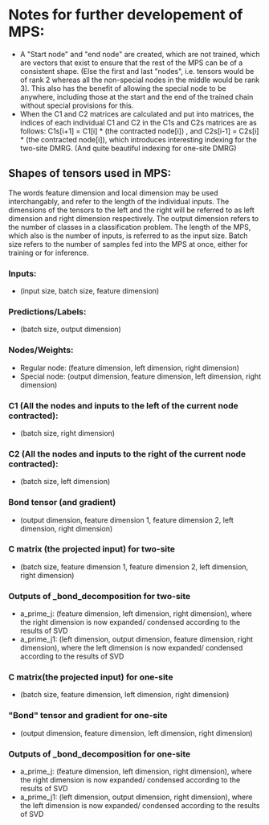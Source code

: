 # Notes for further developement of MPS:
* A "Start node" and "end node" are created, which are not trained, which are vectors that exist to ensure that the rest of the MPS can be of a consistent shape. (Else the first and last "nodes", i.e. tensors would be of rank 2 whereas all the non-special nodes in the middle would be rank 3). This also has the benefit of allowing the special node to be anywhere, including those at the start and the end of the trained chain without special provisions for this.
* When the C1 and C2 matrices are calculated and put into matrices, the indices of each individual C1 and C2 in the C1s and C2s matrices are as follows: C1s\[i+1\] = C1\[i\] * (the contracted node\[i\]) , and C2s\[i-1\] = C2s\[i\] * (the contracted node\[i\]), which introduces interesting indexing for the two-site DMRG. (And quite beautiful indexing for one-site DMRG)

## Shapes of tensors used in MPS:
The words feature dimension and local dimension may be used interchangably, and refer to the length of the individual inputs. The dimensions of the tensors to the left and the right will be referred to as left dimension and right dimension respectively. The output dimension refers to the number of classes in a classification problem. The length of the MPS, which also is the number of inputs, is referred to as the input size. Batch size refers to the number of samples fed into the MPS at once, either for training or for inference.

### Inputs:
* (input size, batch size, feature dimension)

### Predictions/Labels:
* (batch size, output dimension)

### Nodes/Weights:
* Regular node: (feature dimension, left dimension, right dimension)
* Special node: (output dimension, feature dimension, left dimension, right dimension)

### C1 (All the nodes and inputs to the left of the current node contracted):
* (batch size, right dimension)

### C2 (All the nodes and inputs to the right of the current node contracted):
* (batch size, left dimension)

### Bond tensor (and gradient)
* (output dimension, feature dimension 1, feature dimension 2, left dimension, right dimension)

### C matrix (the projected input) for two-site
* (batch size, feature dimension 1, feature dimension 2, left dimension, right dimension)

### Outputs of \_bond_decomposition for two-site
* a_prime_j: (feature dimension, left dimension, right dimension), where the right dimension is now expanded/ condensed according to the results of SVD
* a_prime_j1: (left dimension, output dimension, feature dimension, right dimension), where the left dimension is now expanded/ condensed according to the results of SVD

### C matrix(the projected input) for one-site
* (batch size, feature dimension, left dimension, right dimension)

### "Bond" tensor and gradient for one-site
* (output dimension, feature dimension, left dimension, right dimension)

### Outputs of \_bond_decomposition for one-site
* a_prime_j: (feature dimension, left dimension, right dimension), where the right dimension is now expanded/ condensed according to the results of SVD
* a_prime_j1: (left dimension, output dimension, right dimension), where the left dimension is now expanded/ condensed according to the results of SVD

